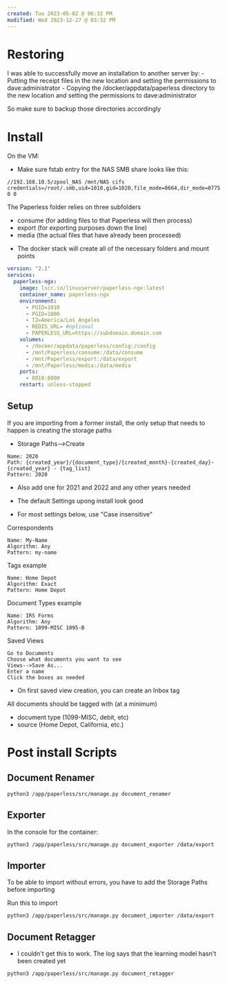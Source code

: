 ```yaml
---
created: Tue 2023-05-02 @ 06:32 PM
modified: Wed 2023-12-27 @ 03:32 PM
---
```

# Restoring #

I was able to successfully move an installation to another server by:
	- Putting the receipt files in the new location and setting the permissions to dave:administrator
	- Copying the /docker/appdata/paperless directory to the new location and setting the permissions to dave:administrator

So make sure to backup those directories accordingly


# Install #

On the VM:
- Make sure fstab entry for the NAS SMB share looks like this:
```
//192.168.10.5/zpool_NAS /mnt/NAS cifs credentials=/root/.smb,uid=1010,gid=1020,file_mode=0664,dir_mode=0775 0 0
```

The Paperless folder relies on three subfolders
- consume (for adding files to that Paperless will then process)
- export (for exporting purposes down the line)
- media (the actual files that have already been processed)

* The docker stack will create all of the necessary folders and mount points


```yaml
version: "2.1"
services:
  paperless-ngx:
    image: lscr.io/linuxserver/paperless-ngx:latest
    container_name: paperless-ngx
    environment:
      - PUID=1010
      - PGID=1000
      - TZ=America/Los_Angeles
      - REDIS_URL= #optional
      - PAPERLESS_URL=https://subdomain.domain.com
    volumes:
      - /docker/appdata/paperless/config:/config
      - /mnt/Paperless/consume:/data/consume
      - /mnt/Paperless/export:/data/export
      - /mnt/Paperless/media:/data/media
    ports:
      - 8010:8000
    restart: unless-stopped
```


## Setup ##

If you are importing from a former install, the only setup that needs to happen is creating the storage paths

- Storage Paths-->Create
```
Name: 2020
Path: {created_year}/{document_type}/{created_month}-{created_day}-{created_year} - {tag_list}
Pattern: 2020
```
* Also add one for 2021 and 2022 and any other years needed


- The default Settings upong install look good

* For most settings below, use "Case insensitive"

Correspondents
```
Name: My-Name
Algorithm: Any
Pattern: my-name
```

Tags example
```
Name: Home Depot
Algorithm: Exact
Pattern: Home Depot
```

Document Types example
```
Name: IRS Forms
Algorithm: Any
Pattern: 1099-MISC 1095-B
```

Saved Views
```
Go to Documents
Choose what documents you want to see
Views-->Save As...
Enter a name
Click the boxes as needed
```

- On first saved view creation, you can create an Inbox tag


All documents should be tagged with (at a minimum)
- document type (1099-MISC, debit, etc)
- source (Home Depot, California, etc.)



# Post install Scripts #

## Document Renamer ##

```
python3 /app/paperless/src/manage.py document_renamer
```


## Exporter ##

In the console for the container:
```
python3 /app/paperless/src/manage.py document_exporter /data/export
```


## Importer

To be able to import without errors, you have to add the Storage Paths before importing

Run this to import
```
python3 /app/paperless/src/manage.py document_importer /data/export
```


## Document Retagger ##

* I couldn't get this to work. The log says that the learning model hasn't been created yet
```
python3 /app/paperless/src/manage.py document_retagger
```

